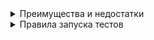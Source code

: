 <details>
<summary>Преимущества и недостатки</summary>
Плюсы:  

1) Полностью обратно совместим с фреймворками unittest и nosetest.  

2) Подробный отчёт с поддержкой цветовых схем из коробки.

3) Не требует написания дополнительных специфических конструкций в тестах, как того требует unittest (no boilerplate).

4) Для проверок используется стандартный assert из Python.

5) Возможность создания динамических фикстур (специальных функций, которые настраивают тестовые окружения и готовят тестовые данные).

6) Дополнительные возможности по настройке фикстур.

7) Параметризация тестов — для одного теста можно задать разные параметры (тест запустится несколько раз с разными тестовыми данными).

8) Наличие маркировок (marks), которые позволяют маркировать тесты для их выборочного запуска.

9) Возможность передавать дополнительные параметры через командную строку для настройки тестовых окружений.

10) Большое количество плагинов, которые расширяют возможности PyTest и позволяют решать узкоспециализированные проблемы, что может сэкономить много времени.

Минусы:

1) Требуется устанавливать дополнительно, так как он не входит в стандартный пакет библиотек Python, в отличие от unittest. Важно при настройке автоматического запуска тестов с помощью CI-сервера.

2) Требует более глубокого понимания языка Python, для применения фикстур, параметризации и других возможностей PyTest.
</details>

<details>
<summary>Правила запуска тестов</summary>
Когда мы выполняем команду pytest, тест-раннер собирает все тесты для запуска по определенным правилам:  
  
* если мы не передали никакого аргумента в команду, а написали просто pytest, тест-раннер начнёт поиск в текущей директории;
* как аргумент можно передать файл, путь к директории или любую комбинацию директорий и файлов, например: 
  
```
pytest scripts/selenium_scripts
# найти все тесты в директории scripts/selenium_scripts

pytest test_user_interface.py
# найти и выполнить все тесты в файле 

pytest scripts/drafts.py::test_register_new_user_parametrized
# найти тест с именем test_register_new_user_parametrized в указанном файле в указанной директории и выполнить
``` 
* дальше происходит рекурсивный поиск: то есть PyTest обойдет все вложенные директории;  
* во всех директориях PyTest ищет файлы, которые удовлетворяют правилу  test_*.py или *\_test.py (то есть начинаются на test_ или заканчиваются _test и имеют расширение .py);  
* внутри всех этих файлов находит тестовые функции по следующему правилу:

все тесты, название которых начинается с test, которые находятся вне классов;  

все тесты, название которых начинается с test внутри классов, имя которых начинается с Test (и без метода __init__ внутри класса).  
</details>
